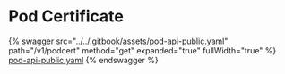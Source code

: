 # Pod Certificate

{% swagger src="../../.gitbook/assets/pod-api-public.yaml" path="/v1/podcert" method="get" expanded="true" fullWidth="true" %}
[pod-api-public.yaml](../../.gitbook/assets/pod-api-public.yaml)
{% endswagger %}
